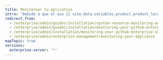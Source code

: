 ```yaml
---
title: Monitorear tu aplicativo
intro: 'Debido a que el uso {{ site.data.variables.product.product_location_enterprise }} aumenta con el tiempo, se incrementará la utilización de recursos del sistema, como el CPU, la memoria, y el almacenamiento. Puedes configurar una revisión y alertas para que estar al tanto de problemas potenciales antes de que se vuelvan lo suficientemente críticos para impactar de forma negativa en el desempeño de la aplicación o su disponibilidad.'
redirect_from:
  - /enterprise/admin/guides/installation/system-resource-monitoring-and-alerting/
  - /enterprise/admin/guides/installation/monitoring-your-github-enterprise-appliance/
  - /enterprise/admin/installation/monitoring-your-github-enterprise-server-appliance
  - /enterprise/admin/enterprise-management/monitoring-your-appliance
mapTopic: true
versions:
  enterprise-server: '*'
---
```


